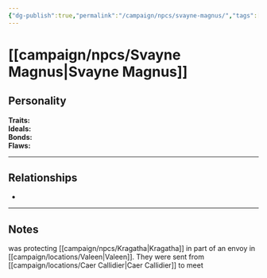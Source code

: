 ```yaml
---
{"dg-publish":true,"permalink":"/campaign/npcs/svayne-magnus/","tags":["character","npc"],"noteIcon":"","created":"2025-10-26T19:30:39.098-07:00","updated":"2025-10-27T13:39:12.168-07:00"}
---
```


# [[campaign/npcs/Svayne Magnus\|Svayne Magnus]]

## Personality
**Traits:**  
**Ideals:**  
**Bonds:**  
**Flaws:**  

---

## Relationships
- 

---

## Notes
was protecting [[campaign/npcs/Kragatha\|Kragatha]] in part of an envoy in [[campaign/locations/Valeen\|Valeen]]. They were sent from [[campaign/locations/Caer Callidier\|Caer Callidier]] to meet 